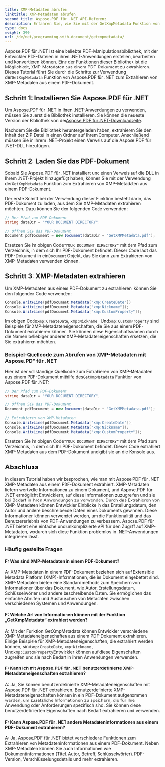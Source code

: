 ```yaml
---
title: XMP-Metadaten abrufen
linktitle: XMP-Metadaten abrufen
second_title: Aspose.PDF für .NET API-Referenz
description: Erfahren Sie, wie Sie mit der GetXmpMetadata-Funktion von Aspose.PDF für .NET XMP-Metadaten mithilfe von C#-Quellcode aus einem PDF-Dokument extrahieren.
type: docs
weight: 200
url: /de/net/programming-with-document/getxmpmetadata/
---
```

 Aspose.PDF für .NET ist eine beliebte PDF-Manipulationsbibliothek, mit der Entwickler PDF-Dateien in ihren .NET-Anwendungen erstellen, bearbeiten und konvertieren können. Eine der Funktionen dieser Bibliothek ist die Möglichkeit, XMP-Metadaten aus einem PDF-Dokument zu extrahieren. Dieses Tutorial führt Sie durch die Schritte zur Verwendung der`GetXmpMetadata` Funktion von Aspose.PDF für .NET zum Extrahieren von XMP-Metadaten aus einem PDF-Dokument.

## Schritt 1: Installieren Sie Aspose.PDF für .NET

 Um Aspose.PDF für .NET in Ihren .NET-Anwendungen zu verwenden, müssen Sie zuerst die Bibliothek installieren. Sie können die neueste Version der Bibliothek von der[Aspose.PDF für .NET-Downloadseite](https://releases.aspose.com/pdf/net).

Nachdem Sie die Bibliothek heruntergeladen haben, extrahieren Sie den Inhalt der ZIP-Datei in einen Ordner auf Ihrem Computer. Anschließend müssen Sie in Ihrem .NET-Projekt einen Verweis auf die Aspose.PDF für .NET-DLL hinzufügen.

## Schritt 2: Laden Sie das PDF-Dokument

 Sobald Sie Aspose.PDF für .NET installiert und einen Verweis auf die DLL in Ihrem .NET-Projekt hinzugefügt haben, können Sie mit der Verwendung der`GetXmpMetadata` Funktion zum Extrahieren von XMP-Metadaten aus einem PDF-Dokument.

Der erste Schritt bei der Verwendung dieser Funktion besteht darin, das PDF-Dokument zu laden, aus dem Sie XMP-Metadaten extrahieren möchten. Dazu können Sie den folgenden Code verwenden:

```csharp
// Der Pfad zum PDF-Dokument
string dataDir = "YOUR DOCUMENT DIRECTORY";

// Öffnen Sie das PDF-Dokument
Document pdfDocument = new Document(dataDir + "GetXMPMetadata.pdf");
```

 Ersetzen Sie im obigen Code`"YOUR DOCUMENT DIRECTORY"` mit dem Pfad zum Verzeichnis, in dem sich Ihr PDF-Dokument befindet. Dieser Code lädt das PDF-Dokument in ein`Document` Objekt, das Sie dann zum Extrahieren von XMP-Metadaten verwenden können.

## Schritt 3: XMP-Metadaten extrahieren

Um XMP-Metadaten aus einem PDF-Dokument zu extrahieren, können Sie den folgenden Code verwenden:

```csharp
Console.WriteLine(pdfDocument.Metadata["xmp:CreateDate"]);
Console.WriteLine(pdfDocument.Metadata["xmp:Nickname"]);
Console.WriteLine(pdfDocument.Metadata["xmp:CustomProperty"]);
```

 Im obigen Code`xmp:CreateDate`, `xmp:Nickname` , Und`xmp:CustomProperty` sind Beispiele für XMP-Metadateneigenschaften, die Sie aus einem PDF-Dokument extrahieren können. Sie können diese Eigenschaftsnamen durch die Namen beliebiger anderer XMP-Metadateneigenschaften ersetzen, die Sie extrahieren möchten.

### Beispiel-Quellcode zum Abrufen von XMP-Metadaten mit Aspose.PDF für .NET

 Hier ist der vollständige Quellcode zum Extrahieren von XMP-Metadaten aus einem PDF-Dokument mithilfe des`GetXmpMetadata` Funktion von Aspose.PDF für .NET:

```csharp
// Der Pfad zum PDF-Dokument
string dataDir = "YOUR DOCUMENT DIRECTORY";

// Öffnen Sie das PDF-Dokument
Document pdfDocument = new Document(dataDir + "GetXMPMetadata.pdf");

// Extrahieren von XMP-Metadaten
Console.WriteLine(pdfDocument.Metadata["xmp:CreateDate"]);
Console.WriteLine(pdfDocument.Metadata["xmp:Nickname"]);
Console.WriteLine(pdfDocument.Metadata["xmp:CustomProperty"]);
```

 Ersetzen Sie im obigen Code`"YOUR DOCUMENT DIRECTORY"` mit dem Pfad zum Verzeichnis, in dem sich Ihr PDF-Dokument befindet. Dieser Code extrahiert XMP-Metadaten aus dem PDF-Dokument und gibt sie an die Konsole aus.

## Abschluss

In diesem Tutorial haben wir besprochen, wie man mit Aspose.PDF für .NET XMP-Metadaten aus einem PDF-Dokument extrahiert. XMP-Metadaten liefern wertvolle Informationen zu einem Dokument, und Aspose.PDF für .NET ermöglicht Entwicklern, auf diese Informationen zuzugreifen und sie bei Bedarf in ihren Anwendungen zu verwenden. Durch das Extrahieren von XMP-Metadaten können Entwickler Einblicke in das Erstellungsdatum, den Autor und andere beschreibende Daten eines Dokuments gewinnen. Diese Informationen können verwendet werden, um die Funktionalität und das Benutzererlebnis von PDF-Anwendungen zu verbessern. Aspose.PDF für .NET bietet eine einfache und unkomplizierte API für den Zugriff auf XMP-Metadaten, wodurch sich diese Funktion problemlos in .NET-Anwendungen integrieren lässt.

### Häufig gestellte Fragen

#### F: Was sind XMP-Metadaten in einem PDF-Dokument?

A: XMP-Metadaten in einem PDF-Dokument beziehen sich auf Extensible Metadata Platform (XMP)-Informationen, die im Dokument eingebettet sind. XMP-Metadaten bieten eine Standardmethode zum Speichern von Informationen über das Dokument, wie Autor, Erstellungsdatum, Schlüsselwörter und andere beschreibende Daten. Sie ermöglichen das einfache Abrufen und Austauschen von Metadaten zwischen verschiedenen Systemen und Anwendungen.

#### F: Welche Art von Informationen können mit der Funktion „GetXmpMetadata“ extrahiert werden?

 A: Mit der Funktion GetXmpMetadata können Entwickler verschiedene XMP-Metadateneigenschaften aus einem PDF-Dokument extrahieren. Einige Beispiele für XMP-Metadateneigenschaften, die extrahiert werden können, sind`xmp:CreateDate`, `xmp:Nickname` , Und`xmp:CustomProperty`Entwickler können auf diese Eigenschaften zugreifen und sie nach Bedarf in ihren Anwendungen verwenden.

#### F: Kann ich mit Aspose.PDF für .NET benutzerdefinierte XMP-Metadateneigenschaften extrahieren?

A: Ja, Sie können benutzerdefinierte XMP-Metadateneigenschaften mit Aspose.PDF für .NET extrahieren. Benutzerdefinierte XMP-Metadateneigenschaften können in ein PDF-Dokument aufgenommen werden, um zusätzliche Informationen zu speichern, die für Ihre Anwendung oder Anforderungen spezifisch sind. Sie können diese benutzerdefinierten Eigenschaften nach Bedarf extrahieren und verwenden.

#### F: Kann Aspose.PDF für .NET andere Metadateninformationen aus einem PDF-Dokument extrahieren?

A: Ja, Aspose.PDF für .NET bietet verschiedene Funktionen zum Extrahieren von Metadateninformationen aus einem PDF-Dokument. Neben XMP-Metadaten können Sie auch Informationen wie Dokumentinformationen (Titel, Autor, Betreff, Schlüsselwörter), PDF-Version, Verschlüsselungsdetails und mehr extrahieren.